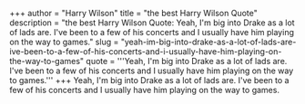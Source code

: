 +++
author = "Harry Wilson"
title = "the best Harry Wilson Quote"
description = "the best Harry Wilson Quote: Yeah, I'm big into Drake as a lot of lads are. I've been to a few of his concerts and I usually have him playing on the way to games."
slug = "yeah-im-big-into-drake-as-a-lot-of-lads-are-ive-been-to-a-few-of-his-concerts-and-i-usually-have-him-playing-on-the-way-to-games"
quote = '''Yeah, I'm big into Drake as a lot of lads are. I've been to a few of his concerts and I usually have him playing on the way to games.'''
+++
Yeah, I'm big into Drake as a lot of lads are. I've been to a few of his concerts and I usually have him playing on the way to games.
